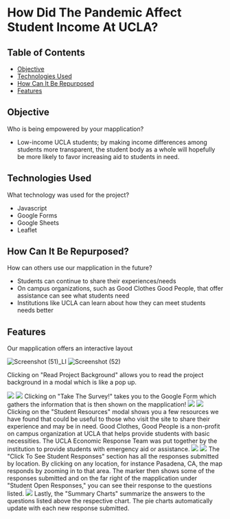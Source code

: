 # How Did The Pandemic Affect Student Income At UCLA?


## Table of Contents
* [Objective](#objective)
* [Technologies Used](#technologies-used)
* [How Can It Be Repurposed](#how-can-it-be-repurposed)
* [Features](#features)


## Objective

Who is being empowered by your mapplication?

  * Low-income UCLA students; by making income differences among students more transparent, the student body as a whole will hopefully be more likely to favor increasing aid to students in need. 
  
  
## Technologies Used

What technology was used for the project?
 
  * Javascript
  * Google Forms
  * Google Sheets
  * Leaflet


## How Can It Be Repurposed?

How can others use our mapplication in the future?

  * Students can continue to share their experiences/needs
  * On campus organizations, such as Good Clothes Good People, that offer assistance can see what students need
  * Institutions like UCLA can learn about how they can meet students needs better
  

## Features

Our mapplication offers an interactive layout

![Screenshot (51)_LI](https://user-images.githubusercontent.com/86337626/127725903-e7dc4f5d-d9f8-47ff-8e91-dd94a97d8985.jpg)
![Screenshot (52)](https://user-images.githubusercontent.com/86337626/127725919-1066614f-e814-4103-8019-f6ca54c154a9.png) 

Clicking on "Read Project Background" allows you to read the project background in a modal which is like a pop up.

<img src= "Screenshot (52)_Ll.jpg">
<img src= "Screenshot (53).png">
  Clicking on "Take The Survey!" takes you to the Google Form which gathers the information that is then shown on the mapplication!

<img src= "Screenshot (53)_Ll.jpg">
<img src= "Screenshot (54).png">
  Clicking on the "Student Resources" modal shows you a few resources we have found that could be useful to those who visit the site to share their experience and may be in need. Good Clothes, Good People is a non-profit on campus organization at UCLA that helps provide students with basic necessities. The UCLA Economic Response Team was put together by the institution to provide students with emergency aid or assistance.

<img src= "Screenshot (54)_Ll.jpg">
<img src= "Screenshot (55).png">
  The "Click To See Student Responses" section has all the responses submitted by location. By clicking on any location, for instance Pasadena, CA, the map responds by zooming in to that area. The marker then shows some of the responses submitted and on the far right of the mapplication under "Student Open Responses," you can see their response to the questions listed. 

<img src= "Screenshot (56).png">
  Lastly, the "Summary Charts" summarize the answers to the questions listed above the respective chart. The pie charts automatically update with each new response submitted. 
  
